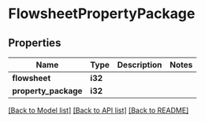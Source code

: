 # FlowsheetPropertyPackage

## Properties

Name | Type | Description | Notes
------------ | ------------- | ------------- | -------------
**flowsheet** | **i32** |  | 
**property_package** | **i32** |  | 

[[Back to Model list]](../README.md#documentation-for-models) [[Back to API list]](../README.md#documentation-for-api-endpoints) [[Back to README]](../README.md)


